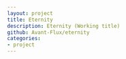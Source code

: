 ```yaml
---
layout: project
title: Eternity
description: Eternity (Working title)
github: Avant-Flux/eternity
categories:
- project
---
```


